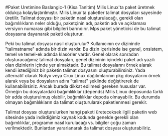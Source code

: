 #Paket Uretimine Baslangic-1 (Kisa Tanitim)
Milis Linux'ta paket üretmek oldukça kolaylaştırılmıştır. Milis Linux'ta paketler talimat dosyaları sayesinde üretilir. Talimat dosyası bir paketin nasıl oluşturulacağı, gerekli olan bağımlılıkların neler olduğu, paketçinin adı, paketin adı ve açıklaması versiyon numarası gibi bilgileri barındırır. Mps paket yöneticisi de bu talimat dosyasına dayanarak paketi oluşturur.

Peki bu talimat dosyası nasıl oluşturulur?
Kullanıcının ev dizininde "talimatname" adında bir dizin vardır. Bu dizin içerisinde ise genel, onsistem, temel ve temel-ek adında klasörler vardır. Genel olarak sonradan oluşturacağımız talimat dosyaları, genel dizininin içindeki paket adı yazılı olan dizinlerin içinde yer almaktadır. Bu talimat dosyalarını örnek alarak kendi istediğiniz bir paketin talimat dosyasını oluşturabilirsiniz.
Yada alternatif olarak Nutyx veya Crux Linux dağıtımlarının pkg dosyalarını örnek alarak veya bu dosyaların adını "talimat" şeklinde değiştirerek de kullanabilirsiniz. Ancak burada dikkat edilmesi gereken hususlar var. Örneğin bu dosyalardaki bağımlılıklar (depends) Milis Linux deposunda farklı bir adda oluşturulmuş olabilir, bağımlılıklar depoda olmayabilir. Bu durumda olmayan bağımlılıkların da talimat oluşturularak paketlenmesi gerekir.

Talimat dosyası oluşturulurken hangi paketi üreteceksek ilgili paketin web sitesinde yada indirdiğimiz kaynak kodunda genelde gerekli olan bağımlılıklar, programın nasıl kurulacağı vs. bilgiler çoğu zaman verilmektedir. Bunlardan yararlanarak da talimat dosyası oluşturabiliriz.
